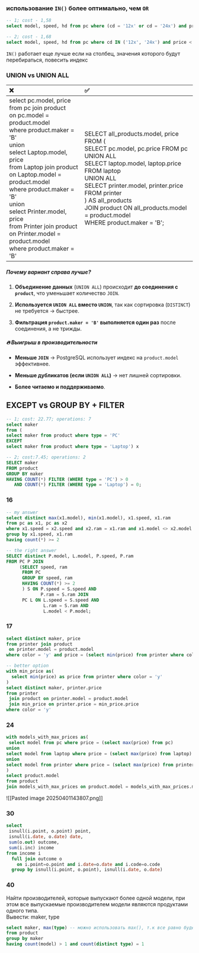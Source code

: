 ### использование `IN()` более оптимально, чем `OR`

```sql
-- 1; cost - 1,58
select model, speed, hd from pc where (cd = '12x' or cd = '24x') and price < 600
```


```sql
-- 2; cost - 1,68
select model, speed, hd from pc where cd IN ('12x', '24x') and price < 600
```

`IN()` работает еще лучше если на столбец, значения которого будут перебираться, повесить индекс

### UNION vs UNION ALL

| ❌                                                                                                                                                                                                                                                                                                                                                                                   | ✅                                                                                                                                                                                                                                                                                                                                           |
| :---------------------------------------------------------------------------------------------------------------------------------------------------------------------------------------------------------------------------------------------------------------------------------------------------------------------------------------------------------------------------------- | :------------------------------------------------------------------------------------------------------------------------------------------------------------------------------------------------------------------------------------------------------------------------------------------------------------------------------------------ |
| select pc.model, price<br>from pc join product<br>on pc.model = product.model<br>where product.maker = 'B'<br>union<br>select Laptop.model, price<br>from Laptop join product<br>on Laptop.model = product.model<br>where product.maker = 'B'<br>union<br>select Printer.model, price<br>from Printer join product<br>on Printer.model = product.model<br>where product.maker = 'B' | SELECT all_products.model, price<br>FROM (<br>    SELECT pc.model, pc.price FROM pc<br>    UNION ALL<br>    SELECT laptop.model, laptop.price FROM laptop<br>    UNION ALL<br>    SELECT printer.model, printer.price FROM printer<br>) AS all_products<br>JOIN product ON all_products.model = product.model<br>WHERE product.maker = 'B'; |
##### **Почему вариант справа лучше?**

1. **Объединение данных** (`UNION ALL`) происходит **до соединения с `product`**, что уменьшает количество `JOIN`.
    
2. **Используется `UNION ALL` вместо `UNION`**, так как сортировка (`DISTINCT`) не требуется → быстрее.
    
3. **Фильтрация `product.maker = 'B'` выполняется один раз** после соединения, а не трижды.
    

##### 🔥 **Выигрыш в производительности**

- **Меньше `JOIN`** → PostgreSQL использует индекс на `product.model` эффективнее.
    
- **Меньше дубликатов (если `UNION ALL`)** → нет лишней сортировки.
    
- **Более читаемо и поддерживаемо**.

## **EXCEPT vs GROUP BY + FILTER**

```sql
-- 1; cost: 22.77; operations: 7
select maker
from (
select maker from product where type = 'PC'
EXCEPT
select maker from product where type = 'Laptop') x

-- 2; cost:7.45; operations: 2
SELECT maker
FROM product
GROUP BY maker
HAVING COUNT(*) FILTER (WHERE type = 'PC') > 0
   AND COUNT(*) FILTER (WHERE type = 'Laptop') = 0;
```

### **16**

```sql
-- my answer
select distinct max(x1.model), min(x1.model), x1.speed, x1.ram
from pc as x1, pc as x2
where x1.speed = x2.speed and x2.ram = x1.ram and x1.model <> x2.model
group by x1.speed, x1.ram
having count(*) >= 2

-- the right answer
SELECT distinct P.model, L.model, P.speed, P.ram
FROM PC P JOIN 
     (SELECT speed, ram
      FROM PC
      GROUP BY speed, ram
      HAVING COUNT(*) >= 2
      ) S ON P.speed = S.speed AND 
             P.ram = S.ram JOIN 
      PC L ON L.speed = S.speed AND 
              L.ram = S.ram AND 
              L.model < P.model;
```

### **17**

```sql
select distinct maker, price
from printer join product
 on printer.model = product.model
where color = 'y' and price = (select min(price) from printer where color = 'y')

-- better option
with min_price as(
  select min(price) as price from printer where color = 'y'
)
select distinct maker, printer.price
from printer
 join product on printer.model = product.model
 join min_price on printer.price = min_price.price
where color = 'y'
```

### **24**

```sql
with models_with_max_prices as(
 select model from pc where price = (select max(price) from pc)
union
select model from laptop where price = (select max(price) from laptop)
union
select model from printer where price = (select max(price) from printer)
)
select product.model
from product
join models_with_max_prices on product.model = models_with_max_prices.model
```

![[Pasted image 20250401143807.png]]
### **30**

```sql
select
 isnull(i.point, o.point) point,
 isnull(i.date, o.date) date,
 sum(o.out) outcome,
 sum(i.inc) income
from income i
  full join outcome o
    on i.point=o.point and i.date=o.date and i.code=o.code
  group by isnull(i.point, o.point), isnull(i.date, o.date)
```

### **40**

Найти производителей, которые выпускают более одной модели, при этом все выпускаемые производителем модели являются продуктами одного типа.  
Вывести: maker, type

```sql
select maker, max(type) -- можно использовать max(), т.к все равно будет только один тип
from product
group by maker
having count(model) > 1 and count(distinct type) = 1
```
